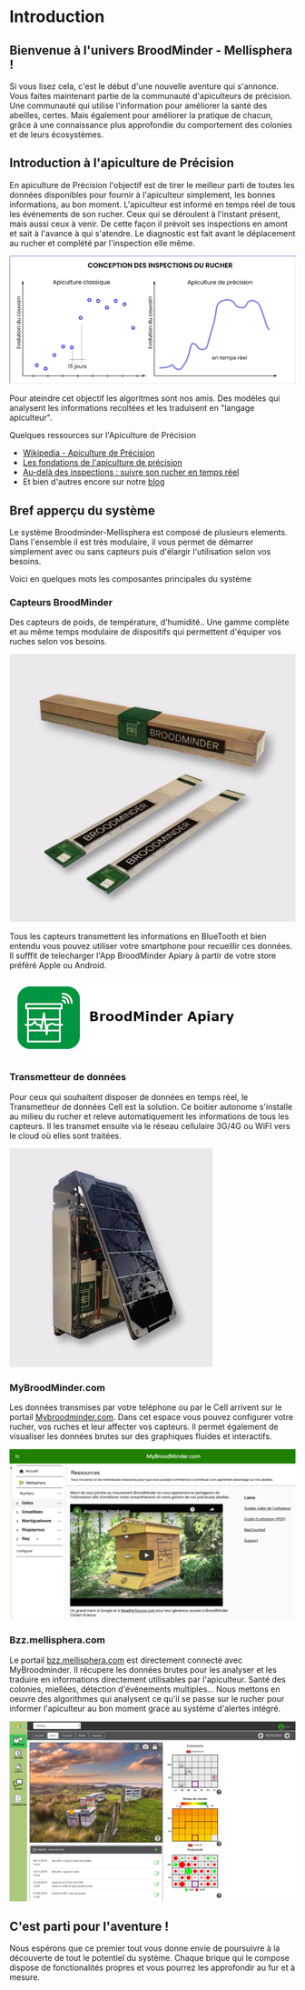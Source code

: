 # Introduction

## Bienvenue à l'univers BroodMinder - Mellisphera !
Si vous lisez cela, c'est le début d'une nouvelle aventure qui s'annonce. Vous faites maintenant partie de la communauté d'apiculteurs de précision. Une communauté qui utilise l'information pour améliorer la santé des abeilles, certes. Mais également pour améliorer la pratique de chacun, grâce à une connaissance plus approfondie du comportement des colonies et de leurs écosystèmes.


## Introduction à l'apiculture de Précision

En apiculture de Précision l'objectif est de tirer le meilleur parti de toutes les données disponibles pour fournir à l'apiculteur simplement, les bonnes informations, au bon moment. L'apiculteur est informé en temps réel de tous les événements de son rucher. Ceux qui se déroulent à l'instant présent, mais aussi ceux à venir. De cette façon il prévoit ses inspections en amont et sait à l'avance à qui s'atendre. Le diagnostic est fait avant le déplacement au rucher et complété par l'inspection elle même.


![Inspections 15 jours](./images/precision_inspect.png#thumbnail)


Pour ateindre cet objectif les algoritmes sont nos amis. Des modèles qui analysent les informations recoltées et les traduisent en "langage apiculteur". 

Quelques ressources sur l'Apiculture de Précision

- [Wikipedia - Apiculture de Précision](https://fr.wikipedia.org/wiki/Apiculture_de_précision)
- [Les fondations de l'apiculture de précision](https://www.mellisphera.com/les-fondations-de-apiculture-de-precision/)
- [Au-delà des inspections : suivre son rucher en temps réel](https://www.mellisphera.com/suivre-son-rucher-en-temps-reel/)
- Et bien d'autres encore sur notre [blog](https://www.mellisphera.com/category/apiculture-de-precision/)


## Bref apperçu du système
Le système Broodminder-Mellisphera est composé de plusieurs elements. Dans l'ensemble il est très modulaire, il vous permet de démarrer simplement avec ou sans capteurs puis d'élargir l'utilisation selon vos besoins.

Voici en quelques mots les composantes principales du système

### Capteurs BroodMinder
Des capteurs de poids, de température, d'humidité.. Une gamme complète et au même temps modulaire de dispositifs qui permettent d'équiper vos ruches selon vos besoins. 

![](./images/01_broodminder_products.png)

Tous les capteurs transmettent les informations en BlueTooth et bien entendu vous pouvez utiliser votre smartphone pour recueillir ces données. Il sufffit de telecharger l'App BroodMinder Apiary à partir de votre store préféré Apple ou Android.

![](./images/11_0_broodminder_apiary.png)


### Transmetteur de données
Pour ceux qui souhaitent disposer de données en temps réel, le Transmetteur de données Cell est la solution.  Ce boitier autonome s'installe au milieu du rucher et releve automatiquement les informations de tous les capteurs. Il les transmet ensuite via le réseau cellulaire 3G/4G ou WiFI vers le cloud où elles sont traitées.

![](./images/02_broodminder_cell.png)



### MyBroodMinder.com
Les données transmises par votre teléphone ou par le Cell arrivent sur le portail [Mybroodminder.com](https://mybroodminder.com). Dans cet espace vous pouvez configurer votre rucher, vos ruches et leur affecter vos capteurs. Il permet également de visualiser les données brutes sur des graphiques fluides et interactifs.

![](./images/13_0_mybroodminder.png)


### Bzz.mellisphera.com 
Le portail [bzz.mellisphera.com](https://bzz.mellisphera.com) est directement connecté avec MyBroodminder. Il récupere les données brutes pour les analyser et les traduire en informations directement utilisables par l'apiculteur. Santé des colonies, miellées, détection d'événements multiples... Nous mettons en oeuvre des algorithmes qui analysent ce qu'il se passe sur le rucher pour informer l'apiculteur au bon moment grace au système d'alertes intégré.

![](./images/30_1_mellisphera.png)


## C'est parti pour l'aventure !
Nous espérons que ce premier tout vous donne envie de poursuivre à la découverte de tout le potentiel du système. Chaque brique qui le compose dispose de fonctionalités propres et vous pourrez les approfondir au fur et à mesure.